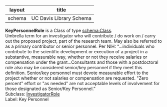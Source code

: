| layout| title |
| ------------- |:-------------:|
| schema     | UC Davis Library Schema    |

**KeyPersonnelRole** is a Class of type [schema:Class](http://schema.org/Class). <br /> 
Umbrella term for an investigator who will contribute / do work on / carry out the proposed project, part of the research team. May also be referred to as a primary contributor or senior personnel. Per NIH: “…individuals who contribute to the scientific development or execution of a project in a substantive, measurable way, whether or not they receive salaries or compensation under the grant…Consultants and those with a postdoctoral role also may be considered senior/key personnel if they meet this definition. Senior/key personnel must devote measurable effort to the project whether or not salaries or compensation are requested. "Zero percent" effort or "as needed" are not acceptable levels of involvement for those designated as Senior/Key Personnel.” <br /> 
Subclass: [InvestigatorRole](http://vivoweb.org/ontology/core#InvestigatorRole)<br /> Label: Key Personnel<br /> 
